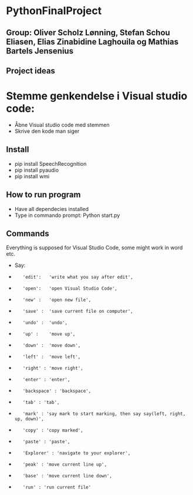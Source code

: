 # PythonFinalProject


## Group: Oliver Scholz Lønning, Stefan Schou Eliasen, Elias Zinabidine Laghouila og Mathias Bartels Jensenius

## Project ideas
# Stemme genkendelse i Visual studio code:
* Åbne Visual studio code med stemmen
* Skrive den kode man siger


## Install
* pip install SpeechRecognition
* pip install pyaudio
* pip install wmi


## How to run program
* Have all dependecies installed
* Type in commando prompt: Python start.py

## Commands
Everything is supposed for Visual Studio Code, some might work in word etc.
* Say:      
*        'edit':   'write what you say after edit',
*        'open':   'open Visual Studio Code',
*        'new' :   'open new file',
*        'save' :  'save current file on computer',
*        'undo' :  'undo',
*        'up' :    'move up',
*        'down' :  'move down',
*        'left' :  'move left',
*        'right' : 'move right',
*        'enter' : 'enter',
*        'backspace' : 'backspace',
*        'tab' : 'tab',
*        'mark' : 'say mark to start marking, then say say(left, right, up, down)',
*        'copy' : 'copy marked',
*        'paste' : 'paste',
*        'Explorer' : 'navigate to your explorer',
*        'peak' : 'move current line up',
*        'base' : 'move current line down',
*        'run' : 'run current file'
